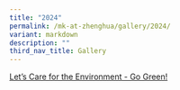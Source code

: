 ```yaml
---
title: "2024"
permalink: /mk-at-zhenghua/gallery/2024/
variant: markdown
description: ""
third_nav_title: Gallery
---
```

[Let’s Care for the Environment - Go Green!](https://docs.google.com/presentation/d/e/2PACX-1vRYIwSoX1h4ddCpUGV0jeoJjdDWXYBQ93aDL59X26LTdfC3EbrP9y8JoaYO6LiJY77N1fHGR5UWMxh9/embed?start=false&amp;loop=false&amp;delayms=3000)<p></p>